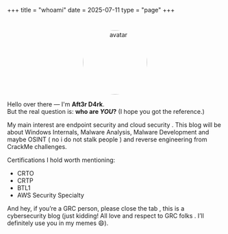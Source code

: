 +++
title = "whoami"
date = 2025-07-11
type = "page"
+++




<h1 id="typed-whoami" data-typed="whoami.exe"></h1>

<!-- Centered and Circular Avatar -->
<p style="text-align: center;">
  <img src="https://cdn.pfps.gg/pfps/5059-thomas-shelby.png" alt="avatar" width="150" style="border-radius: 50%;">
</p>




Hello over there — I'm **Aft3r D4rk**.  
But the real question is: **who are _YOU_?** (I hope you got the reference.)

My main interest are endpoint security and cloud security . This blog will be about Windows Internals, Malware Analysis, Malware Development and maybe OSINT ( no i do not stalk people ) and reverse engineering from CrackMe challenges. 



Certifications I hold worth mentioning:

<ul>
  <li>CRTO</li>
  <li>CRTP</li>
  <li>BTL1</li>
  <li>AWS Security Specialty</li>
</ul>

And hey, if you’re a GRC person, please close the tab , this is a cybersecurity blog (just kidding! All love and respect to GRC folks . I’ll definitely use you in my memes 😄).
